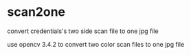 # scan2one
convert credentials's two side scan file to one jpg file

use opencv 3.4.2 to convert two color scan files to one jpg file 
